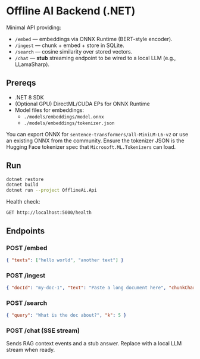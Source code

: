 # Offline AI Backend (.NET)

Minimal API providing:
- `/embed` — embeddings via ONNX Runtime (BERT-style encoder).
- `/ingest` — chunk + embed + store in SQLite.
- `/search` — cosine similarity over stored vectors.
- `/chat` — **stub** streaming endpoint to be wired to a local LLM (e.g., LLamaSharp).

## Prereqs
- .NET 8 SDK
- (Optional GPU) DirectML/CUDA EPs for ONNX Runtime
- Model files for embeddings:
  - `./models/embeddings/model.onnx`
  - `./models/embeddings/tokenizer.json`

You can export ONNX for `sentence-transformers/all-MiniLM-L6-v2` or use an existing ONNX from the community.
Ensure the tokenizer JSON is the Hugging Face tokenizer spec that `Microsoft.ML.Tokenizers` can load.

## Run
```bash
dotnet restore
dotnet build
dotnet run --project OfflineAi.Api
```

Health check:
```
GET http://localhost:5000/health
```

## Endpoints

### POST /embed
```json
{ "texts": ["hello world", "another text"] }
```

### POST /ingest
```json
{ "docId": "my-doc-1", "text": "Paste a long document here", "chunkChars": 1200, "overlapChars": 120, "source": "user" }
```

### POST /search
```json
{ "query": "What is the doc about?", "k": 5 }
```

### POST /chat (SSE stream)
Sends RAG context events and a stub answer. Replace with a local LLM stream when ready.